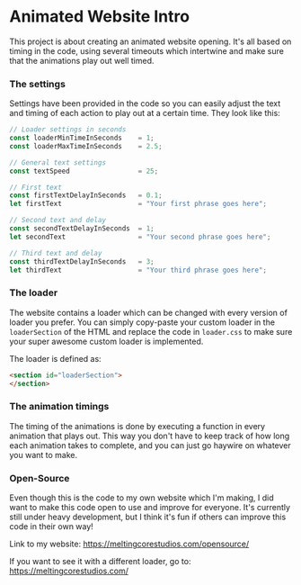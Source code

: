 
# Animated Website Intro
This project is about creating an animated website opening.
It's all based on timing in the code, using several timeouts which intertwine
and make sure that the animations play out well timed.

### The settings
Settings have been provided in the code so you can easily adjust the text and
timing of each action to play out at a certain time. They look like this:


```javascript
// Loader settings in seconds
const loaderMinTimeInSeconds    = 1;
const loaderMaxTimeInSeconds    = 2.5;

// General text settings
const textSpeed                 = 25;

// First text
const firstTextDelayInSeconds   = 0.1;
let firstText                   = "Your first phrase goes here";

// Second text and delay
const secondTextDelayInSeconds  = 1;
let secondText                  = "Your second phrase goes here";

// Third text and delay
const thirdTextDelayInSeconds   = 3;
let thirdText                   = "Your third phrase goes here";
```

### The loader
The website contains a loader which can be changed with every version
of loader you prefer. You can simply copy-paste your custom loader in the
`loaderSection` of the HTML and replace the code in `loader.css` to make
sure your super awesome custom loader is implemented.

The loader is defined as:
```html
<section id="loaderSection">
</section>
```

### The animation timings
The timing of the animations is done by executing a function in every
animation that plays out. This way you don't have to keep track of how
long each animation takes to complete, and you can just go haywire on
whatever you want to make.

### Open-Source
Even though this is the code to my own website which I'm making, I did
want to make this code open to use and improve for everyone. It's currently
still under heavy development, but I think it's fun if others can improve
this code in their own way!

Link to my website:
https://meltingcorestudios.com/opensource/

If you want to see it with a different loader, go to: https://meltingcorestudios.com/
